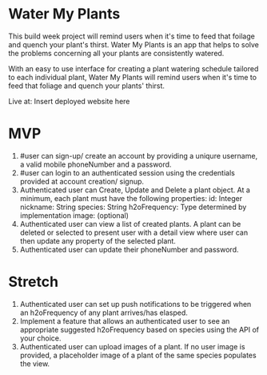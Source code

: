 # Water My Plants 

This build week project will remind users when it's time to feed that foilage and quench your plant's thirst. 
Water My Plants is an app that helps to solve the problems concerning all your plants are consistently watered. 

With an easy to use interface for creating a plant watering schedule tailored to each individual plant, Water My Plants will remind users when it's time to feed that foliage and quench your plants' thirst.

Live at: Insert deployed website here
        
        
# MVP
1. #user can sign-up/ create an account by providing a uniqure username, a valid mobile phoneNumber and a password. 
2. #user can login to an authenticated session using the credentials provided at account creation/ signup. 
3. Authenticated user can Create, Update and Delete a plant object. At a minimum, each plant must have the following properties: 
        id: Integer
        nickname: String
        species: String
        h2oFrequency: Type determined by implementation 
        image: (optional)
4. Authenticated user can view a list of created plants. A plant can be deleted or selected to present user with a detail view where user can then update any property of the selected plant.
5. Authenticated user can update their phoneNumber and password. 

# Stretch
1. Authenticated user can set up push notifications to be triggered when an h2oFrequency of any plant arrives/has elasped.
2. Implement a feature that allows an authenticated user to see an appropriate suggested h2oFrequency based on species using the API of your choice. 
3. Authenticated user can upload images of a plant. If no user image is provided, a placeholder image of a plant of the same species populates the view. 
        
        
